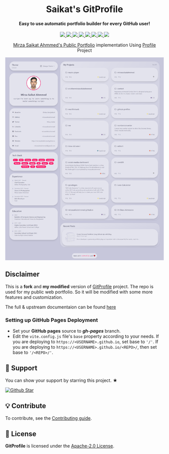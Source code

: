 <h1 align="center">Saikat's GitProfile</h1>

<h4 align="center">Easy to use automatic portfolio builder for every GitHub user!</h4>

  <p align="center">
    <a href="https://codeclimate.com/github/mirzasaikatahmmed/gitprofile/maintainability">
      <img src="https://api.codeclimate.com/v1/badges/c60f42d7d0b61bd33e98/maintainability" />
    </a>
    <a href="https://github.com/mirzasaikatahmmed/gitprofile/actions/workflows/deploy.yml">
      <img src="https://github.com/mirzasaikatahmmed/gitprofile/actions/workflows/deploy.yml/badge.svg" />
    </a>
    <a href="https://github.com/mirzasaikatahmmed/gitprofile/issues">
      <img src="https://img.shields.io/github/issues/mirzasaikatahmmed/gitprofile"/>
    </a>
    <a href="https://github.com/mirzasaikatahmmed/gitprofile/stargazers">
      <img src="https://img.shields.io/github/stars/mirzasaikatahmmed/gitprofile"/>
    </a>
    <a href="https://github.com/mirzasaikatahmmed/gitprofile/network/members">
      <img src="https://img.shields.io/github/forks/mirzasaikatahmmed/gitprofile"/>
    </a>
    <a href="https://github.com/mirzasaikatahmmed/gitprofile/blob/main/package-lock.json">
      <img src="https://img.shields.io/snyk/vulnerabilities/github/mirzasaikatahmmed/gitprofile"/>
    </a>
    <a href="https://github.com/mirzasaikatahmmed/gitprofile/blob/main/CONTRIBUTING.md">
      <img src="https://img.shields.io/badge/contributions-welcome-brightgreen.svg?style=flat"/>
    </a>
    <a href="https://github.com/mirzasaikatahmmed/gitprofile/blob/main/LICENSE">
      <img src="https://img.shields.io/github/license/mirzasaikatahmmed/gitprofile"/>
    </a>
  </p>
  
  
<p align="center"><a href="https://mirzasaikatahmmed.netlify.io">Mirza Saikat Ahmmed's Public Portfolio</a> implementation Using <a href="https://github.com/mirzasaikatahmmed">Profile</a> Project</p>

<img title="tste" src="./res/Full%20Page%20Snapshot.png">

## Disclaimer

This is a **fork** and **my modified** version of [GitProfile](https://github.com/mirzasaikatahmmed) project. The repo is used for my public web portfolio. So it will be modified with some more features and customization.

The full & upstream documentaion can be found [here](https://github.com/mirzasaikatahmmed/gitprofile/blob/main/README.md)

### Setting up GitHub Pages Deployment

  - Set your **GitHub pages** source to ***gh-pages*** branch.
  - Edit the `vite.config.js` file's `base` property according to your needs. If you are deploying to `https://<USERNAME>.github.io`, set base to `'/'`. If you are deploying to `https://<USERNAME>.github.io/<REPO>/`, then set base to `'/<REPO>/'`.


## 💖 Support

<p>You can show your support by starring this project. ★</p>
<a href="https://github.com/mirzasaikatahmmed/gitprofile/stargazers">
  <img src="https://img.shields.io/github/stars/mirzasaikatahmmed/gitprofile?style=social" alt="Github Star">
</a>

## 💡 Contribute

To contribute, see the [Contributing guide](https://github.com/mirzasaikatahmmed/gitprofile/blob/main/CONTRIBUTING.md).

## 📄 License

**GitProfile** is licensed under the [Apache-2.0 License](https://github.com/mirzasaikatahmmed/gitprofile/blob/main/LICENSE).
